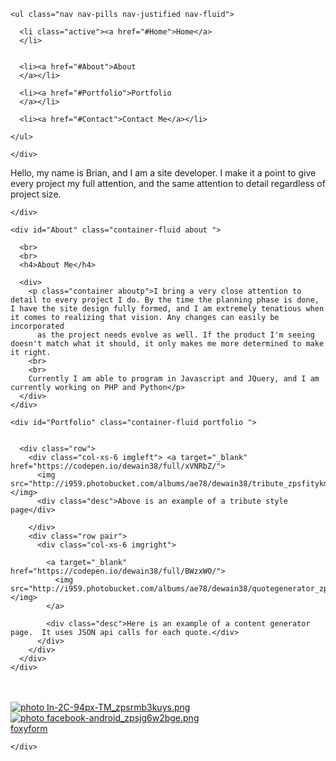 <body class="container-fluid">
  <!-- <div id="navbar1">-->
  <nav id="topNav">

    <ul class="nav nav-pills nav-justified nav-fluid">

      <li class="active"><a href="#Home">Home</a>
      </li>


      <li><a href="#About">About
      </a></li>

      <li><a href="#Portfolio">Portfolio
      </a></li>

      <li><a href="#Contact">Contact Me</a></li>

    </ul>

    </div>
  </nav>
  <div id="page">
    <div class="container-fluid home">
      <a id="Home"></a>
      <div class="container-fluid">
        <div class="col-xs-8 col-xs-offset-4 hometext"> Hello, my name is Brian, and I am a site developer. I make it a point to give every project my full attention, and the same attention to detail regardless of project size.
        </div>
      </div>


    </div>

    <div id="About" class="container-fluid about ">

      <br>
      <br>
      <h4>About Me</h4>

      <div>
        <p class="container aboutp">I bring a very close attention to detail to every project I do. By the time the planning phase is done, I have the site design fully formed, and I am extremely tenatious when it comes to realizing that vision. Any changes can easily be incorporated
          as the project needs evolve as well. If the product I'm seeing doesn't match what it should, it only makes me more determined to make it right.
        <br>
        <br>
        Currently I am able to program in Javascript and JQuery, and I am currently working on PHP and Python</p>
      </div>
    </div>

    <div id="Portfolio" class="container-fluid portfolio ">


      <div class="row">
        <div class="col-xs-6 imgleft"> <a target="_blank" href="https://codepen.io/dewain38/full/xVNRbZ/">
          <img src="http://i959.photobucket.com/albums/ae78/dewain38/tribute_zpsfitykmxl.png"></img>
          <div class="desc">Above is an example of a tribute style page</div>

        </div>
        <div class="row pair">
          <div class="col-xs-6 imgright">

            <a target="_blank" href="https://codepen.io/dewain38/full/BWzxWO/">
              <img src="http://i959.photobucket.com/albums/ae78/dewain38/quotegenerator_zpsmhviqsnh.png"></img>
            </a>

            <div class="desc">Here is an example of a content generator page.  It uses JSON api calls for each quote.</div>
          </div>
        </div>
      </div>
    </div>
  </div>

  <div id="Contact" class="container contact ">
    <br>
    <br>
    <div class="row">
      <div class="col-xs-2">
        <a  href="https://www.linkedin.com/in/brian-hawkins-44752b5
" target="_blank"><img class= "thumbs" src="http://i959.photobucket.com/albums/ae78/dewain38/In-2C-94px-TM_zpsrmb3kuys.png" border="0" alt=" photo In-2C-94px-TM_zpsrmb3kuys.png"/></a>
      </div>
      <div class="col-xs-2">
        <a href="https://www.facebook.com/dewain38" target="_blank"><img class="thumbs" src="http://i959.photobucket.com/albums/ae78/dewain38/facebook-android_zpsjg6w2bge.png" border="0" alt=" photo facebook-android_zpsjg6w2bge.png"/></a>
      </div>
      <div class="col-xs-6 col-xs-offset-2">
    <!-- Do not change the code! -->
<a id="foxyform_embed_link_874300" href="http://www.foxyform.com/">foxyform</a>
<script type="text/javascript">
(function(d, t){
   var g = d.createElement(t),
       s = d.getElementsByTagName(t)[0];
   g.src = "http://www.foxyform.com/js.php?id=874300&sec_hash=3a0649161d3&width=350px";
   s.parentNode.insertBefore(g, s);
}(document, "script"));
</script>
<!-- Do not change the code! -->
      </div>

    </div>
  </div>
          
</body>
<footer>
</footer>
